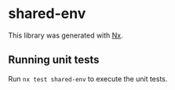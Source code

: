 # shared-env

This library was generated with [Nx](https://nx.dev).

## Running unit tests

Run `nx test shared-env` to execute the unit tests.
